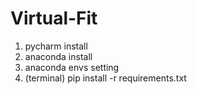 # Virtual-Fit

1. pycharm install
2. anaconda install
3. anaconda envs setting
4. (terminal) pip install -r requirements.txt
